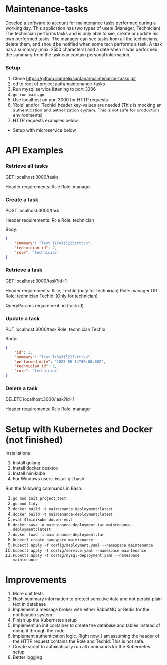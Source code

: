 # Maintenance-tasks
Develop a software to account for maintenance tasks performed during a working day. This application has two types of users (Manager, Technician).
The technician performs tasks and is only able to see, create or update his own performed tasks.
The manager can see tasks from all the technicians, delete them, and should be notified when some tech performs a task.
A task has a summary (max: 2500 characters) and a date when it was performed, the summary from the task can contain personal information.

### Setup
1) Clone https://github.com/elixsantana/maintenance-tasks.git
2) cd to root of project path/maintenance-tasks
4) Run mysql service listening to port 3306
5) ```go run main.go```
6) Use localhost on port 3000 for HTTP requests
7) 'Role' and/or 'TechId' header key-values are needed (This is mocking an authentication and authorization system. This is not safe for production environments)
8) HTTP requests examples below


- Setup with microservice below

# API Examples
### Retrieve all tasks
GET localhost:3000/tasks

Header requirements: Role 
Role: manager

### Create a task
POST localhost:3000/task

Header requirements: Role 
Role: technician

Body:
```json
{
    "summary": "Test Te34313223sttt\n",
    "technician_id": 2,
    "role": "technician"
}
```

### Retrieve a task
GET localhost:3000/task?id=1

Header requirements: Role, TechId (only for technician)
Role: manager OR Role: technician
TechId: <techId> (Only for technician)

QueryParams requirement: id (task id)

### Update a task  
PUT localhost:3000/task
Role: technician
TechId: <techId>

Body:
```json
{
    "id": 1,
    "summary": "Test Te34313223sttt\n",
    "performed_date": "2023-05-14T00:00:00Z",
    "technician_id": 2,
    "role": "technician"
}
```

### Delete a task
DELETE localhost:3000/task?id=1

Header requirements: Role
Role: manager

# Setup with Kubernetes and Docker (not finished)
Installations
1. Install golang
2. Install docker desktop
3. Install minikube
4. For Windows users: install git bash

Run the following commands in Bash:
1. ```go mod init project_test```
2. ```go mod tidy```
3. ```docker build -t maintenance-deployment:latest .```
4. ```docker build -t maintenance-deployment:latest .```
5. ```eval $(minikube docker-env)```
6. ```docker save -o maintenance-deployment.tar maintenance-deployment:latest```
7. ```docker load -i maintenance-deployment.tar```
8. ```kubectl create namespace maintenance```
9. ```kubectl apply -f config/deployment.yaml --namespace maintenance ```     
10. ```kubectl apply -f config/service.yaml --namespace maintenance```
11. ```kubectl apply -f config/mysql-deployment.yaml --namespace maintenance```

# Improvements

1. More unit tests
2. Hash summary information to protect sensitive data and not persist plain text in database
3. Implement a message broker with either RabbitMQ or Redis for the notification system
4. Finish up the Kubernetes setup
5. Implement an init container to create the database and tables instead of doing it through the code
6. Implement authentication logic. Right now, I am assuming the header of the HTTP request contains the Role and TechId. This is not safe.
7. Create script to automatically run all commands for the Kubernetes setup
8. Better logging